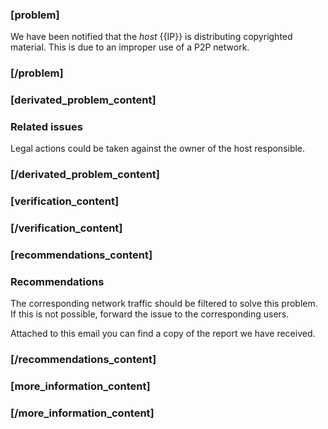 ### [problem]

We have been notified that the *host* {{IP}} is distributing copyrighted material. This is due to an improper use of a P2P network.

### [/problem]

### [derivated_problem_content]
### Related issues

Legal actions could be taken against the owner of the host responsible.

### [/derivated_problem_content]


### [verification_content]
### [/verification_content]

### [recommendations_content]
### Recommendations

The corresponding network traffic should be filtered to solve this problem. If this is not possible, forward the issue to the corresponding users.

Attached to this email you can find a copy of the report we have received.

### [/recommendations_content]

### [more_information_content]
### [/more_information_content]
